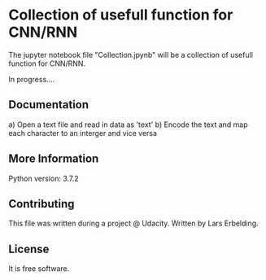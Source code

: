 # Collection of usefull function for CNN/RNN

The jupyter notebook file "Collection.jpynb" will be a collection of usefull function for CNN/RNN.

In progress....


Documentation
-------------

a) Open a text file and read in data as 'text'
b) Encode the text and map each character to an interger and vice versa



More Information
----------------

Python version: 3.7.2

Contributing
------------

This file was written during a project @ Udacity.
Written by Lars Erbelding.

License
-------

It is free software.

